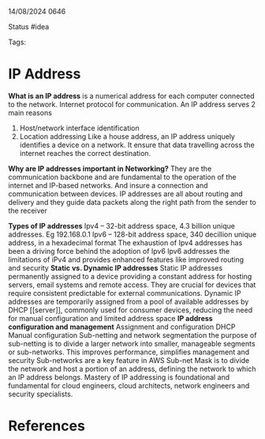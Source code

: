 14/08/2024 0646

Status #idea

Tags:

# IP Address

**What is an IP address**
is a numerical address for each computer connected to the network. Internet protocol for communication. An IP address serves 2 main reasons
1. Host/network interface identification
2. Location addressing
Like a house address, an IP address uniquely identifies a device on a network. It ensure that data travelling across the internet reaches the correct destination.

 **Why are IP addresses important in Networking?**
They are the communication backbone and are fundamental to the operation of the internet and IP-based networks. And insure a connection and communication between devices. IP addresses are all about routing and delivery and they guide data packets along the right path from the sender to the receiver

**Types of IP addresses**
Ipv4 – 32-bit address space, 4.3 billion unique addresses. Eg 192.168.0.1
Ipv6 – 128-bit address space, 340 decillion unique address, in a hexadecimal format
The exhaustion of Ipv4 addresses has been a driving force behind the adoption of Ipv6
Ipv6 addresses the limitations of iPv4 and provides enhanced features like improved routing and security
**Static vs. Dynamic IP addresses**
Static IP addresses permanently assigned to a device providing a constant address for hosting servers, email systems and remote access. They are crucial for devices that require consistent predictable for external communications.
Dynamic IP addresses are temporarily assigned from a pool of available addresses by DHCP [[server]], commonly used for consumer devices, reducing the need for manual configuration and limited address space
**IP address configuration and management**
Assignment and configuration
DHCP
Manual configuration
Sub-netting and network segmentation
the purpose of sub-netting is to divide a larger network into smaller, manageable segments or sub-networks. This improves performance, simplifies management and security
Sub-networks are a key feature in AWS
Sub-net Mask is to divide the network and host a portion of an address, defining the network to which an IP address belongs.
Mastery of IP addressing is foundational and fundamental for cloud engineers, cloud architects, network engineers and security specialists.

# References
